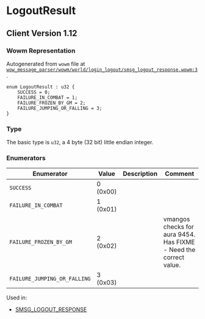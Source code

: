 # LogoutResult
## Client Version 1.12

### Wowm Representation

Autogenerated from `wowm` file at [`wow_message_parser/wowm/world/login_logout/smsg_logout_response.wowm:3`](https://github.com/gtker/wow_messages/tree/main/wow_message_parser/wowm/world/login_logout/smsg_logout_response.wowm#L3).

```rust,ignore
enum LogoutResult : u32 {
    SUCCESS = 0;
    FAILURE_IN_COMBAT = 1;
    FAILURE_FROZEN_BY_GM = 2;
    FAILURE_JUMPING_OR_FALLING = 3;
}
```
### Type
The basic type is `u32`, a 4 byte (32 bit) little endian integer.
### Enumerators
| Enumerator | Value  | Description | Comment |
| --------- | -------- | ----------- | ------- |
| `SUCCESS` | 0 (0x00) |  |  |
| `FAILURE_IN_COMBAT` | 1 (0x01) |  |  |
| `FAILURE_FROZEN_BY_GM` | 2 (0x02) |  | vmangos checks for aura 9454. Has FIXME - Need the correct value. |
| `FAILURE_JUMPING_OR_FALLING` | 3 (0x03) |  |  |

Used in:
* [SMSG_LOGOUT_RESPONSE](smsg_logout_response.md)
